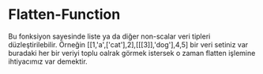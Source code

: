 # Flatten-Function
Bu fonksiyon sayesinde liste ya da diğer non-scalar veri tipleri düzleştirilebilir.
Örneğin [[1,'a',['cat'],2],[[[3]],'dog'],4,5] bir veri setiniz var buradaki her bir veriyi toplu oalrak görmek istersek o zaman flatten işlemine ihtiyacımız var demektir.

